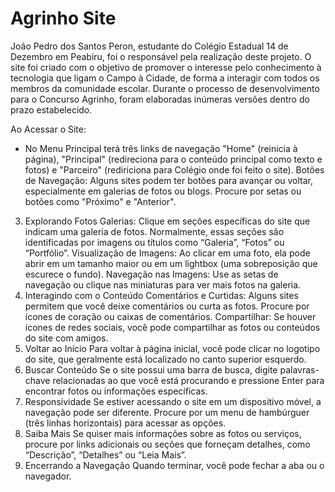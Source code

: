 # Agrinho Site

João Pedro dos Santos Peron, estudante do Colégio Estadual 14 de Dezembro em Peabiru, foi o responsável pela realização deste projeto. O site foi criado com o objetivo de promover o interesse pelo conhecimento à tecnologia que ligam o Campo à Cidade, de forma a interagir com todos os membros da comunidade escolar. Durante o processo de desenvolvimento para o Concurso Agrinho, foram elaboradas inúmeras versões dentro do prazo estabelecido.


Ao Acessar o Site:
 - No Menu Principal terá três links de navegação "Home" (reinicia à página), "Principal" (redireciona para o conteúdo principal como texto e fotos) e "Parceiro" (rediriciona para Colégio onde foi feito o site).
Botões de Navegação: Alguns sites podem ter botões para avançar ou voltar, especialmente em galerias de fotos ou blogs. Procure por setas ou botões como "Próximo" e "Anterior".
3. Explorando Fotos
Galerias: Clique em seções específicas do site que indicam uma galeria de fotos. Normalmente, essas seções são identificadas por imagens ou títulos como “Galeria”, “Fotos” ou “Portfólio”.
Visualização de Imagens: Ao clicar em uma foto, ela pode abrir em um tamanho maior ou em um lightbox (uma sobreposição que escurece o fundo).
Navegação nas Imagens: Use as setas de navegação ou clique nas miniaturas para ver mais fotos na galeria.
4. Interagindo com o Conteúdo
Comentários e Curtidas: Alguns sites permitem que você deixe comentários ou curta as fotos. Procure por ícones de coração ou caixas de comentários.
Compartilhar: Se houver ícones de redes sociais, você pode compartilhar as fotos ou conteúdos do site com amigos.
5. Voltar ao Início
Para voltar à página inicial, você pode clicar no logotipo do site, que geralmente está localizado no canto superior esquerdo.
6. Buscar Conteúdo
Se o site possui uma barra de busca, digite palavras-chave relacionadas ao que você está procurando e pressione Enter para encontrar fotos ou informações específicas.
7. Responsividade
Se estiver acessando o site em um dispositivo móvel, a navegação pode ser diferente. Procure por um menu de hambúrguer (três linhas horizontais) para acessar as opções.
8. Saiba Mais
Se quiser mais informações sobre as fotos ou serviços, procure por links adicionais ou seções que forneçam detalhes, como “Descrição”, “Detalhes” ou “Leia Mais”.
9. Encerrando a Navegação
Quando terminar, você pode fechar a aba ou o navegador.
